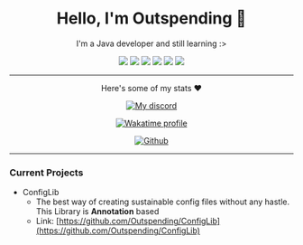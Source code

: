 <div align="center">
    <h1>Hello, I'm Outspending 👋</h1>
    <p>I'm a Java developer and still learning :></p>
</div>

<div align="center">
    <a href="https://img.shields.io/github/stars/Outspending"><img src="https://img.shields.io/github/stars/Outspending"></a>
    <a href="https://img.shields.io/github/last-commit/Outspending/Outspending"><img src="https://img.shields.io/github/last-commit/Outspending/Outspending"></a>
    <a href="https://img.shields.io/github/contributors/Outspending/Outspending"><img src="https://img.shields.io/github/contributors/Outspending/Outspending"></a>
    <a href="https://img.shields.io/github/issues/Outspending/Outspending"><img src="https://img.shields.io/github/issues/Outspending/Outspending"></a>
    <a href="https://img.shields.io/github/followers/Outspending?style=flat"><img src="https://img.shields.io/github/followers/Outspending?style=flat"></a>
    <a href="https://img.shields.io/github/watchers/Outspending/Outspending"><img src="https://img.shields.io/github/watchers/Outspending/Outspending"></a>
</div>

---
<div align="center">
    <p>Here's some of my stats ❤️</p>
</div>

<p align="center">
    <a href="https://discord.com/users/982807217952677888">
        <img alt="My discord" src="https://lanyard.cnrad.dev/api/982807217952677888">
    </a>
</p>

<p align="center">
    <a href="https://wakatime.com/@Outspending">
        <img alt="Wakatime profile" src="https://github-readme-stats.vercel.app/api/wakatime?username=Outspending&layout=compact&langs_count=5&&theme=dracula&hide_border=true&bg_color=1a1c1f&icon_color=4e90f0&title=e74545&border_radius=10">
    </a>
</p>

<p align="center">
    <a href="https://github.com/oshadxw">
        <img alt="Github" src="https://github-readme-stats.vercel.app/api?username=Outspending&theme=dracula&show_icons=true&hide_border=true&bg_color=1a1c1f&icon_color=4e90f0&title=e74545&border_radius=10&card_width=410">
    </a>
</p>

---

### Current Projects
- ConfigLib
  - The best way of creating sustainable config files without any hastle. This Library is **Annotation** based
  - Link: [https://github.com/Outspending/ConfigLib](https://github.com/Outspending/ConfigLib) 
